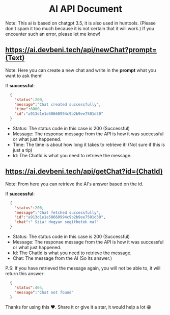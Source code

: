 <center>
  <h1>AI API Document</h1>
</center>

Note: This ai is based on chatgpt 3.5, it is also used in huntools. (Please don't spam it too much because it is not certain that it will work.) If you encounter such an error, please let me know! 

## https://ai.devbeni.tech/api/newChat?prompt=(Text)

Note: Here you can create a new chat and write in the **prompt** what you want to ask them!

If **successful**: 

```json
  {
    "status":200,
    "message":"Chat created successfully",
    "time":6000,
    "id":"a913d1e1e58660994c9b2b9ee7501d30"
  }
```

- Status: The status code in this case is 200 (Successful)
- Message: The response message from the API is how it was successful or what just happened.
- Time: The time is about how long it takes to retrieve it! (Not sure if this is just a tip)
- Id: The ChatId is what you need to retrieve the message.

## https://ai.devbeni.tech/api/getChat?id=(ChatId)

Note: From here you can retrieve the AI's answer based on the id.

If **successful**: 

```json
  {
    "status":200,
    "message":"Chat fetched successfully",
    "id":"a913d1e1e58660994c9b2b9ee7501d30",
    "chat":" Szia! Hogyan segíthetek ma?"
  }
```

- Status: The status code in this case is 200 (Successful)
- Message: The response message from the API is how it was successful or what just happened.
- Id: The ChatId is what you need to retrieve the message.
- Chat: The message from the AI ​​(So its answer.)

P.S: If you have retrieved the message again, you will not be able to, it will return this answer:

```json
  {
    "status":404,
    "message":"Chat not found"
  }
```

Thanks for using this ❤️. Share it or give it a star, it would help a lot 😀





